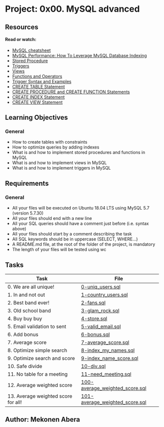 # Project: 0x00. MySQL advanced

## Resources

#### Read or watch:

* [MySQL cheatsheet](https://intranet.alxswe.com/rltoken/8w9di_hk19DIMSBEV3EayQ)
* [MySQL Performance: How To Leverage MySQL Database Indexing](https://intranet.alxswe.com/rltoken/2GJbZ48zRPA70o2YhTdH7g)
* [Stored Procedure](https://intranet.alxswe.com/rltoken/K180X2OCzb6gzPngjn-EIg)
* [Triggers](https://intranet.alxswe.com/rltoken/cJ1qA4o-rRm4rWIsqYKSZg)
* [Views](https://intranet.alxswe.com/rltoken/vHg1z3UAOcWMvOt8xZHeiA)
* [Functions and Operators](https://intranet.alxswe.com/rltoken/g-c1m6iljScpi4LeqxBRqQ)
* [Trigger Syntax and Examples](https://intranet.alxswe.com/rltoken/gLVwKjQfRL0Jr_nWqAS7VQ)
* [CREATE TABLE Statement](https://intranet.alxswe.com/rltoken/X789nJ22H6HVh1uCQPl0lg)
* [CREATE PROCEDURE and CREATE FUNCTION Statements](https://intranet.alxswe.com/rltoken/mfrWMt1KL3NHXblJykMgZg)
* [CREATE INDEX Statement](https://intranet.alxswe.com/rltoken/oCu8Rg9WfKyF4BhTt8dZGQ)
* [CREATE VIEW Statement](https://intranet.alxswe.com/rltoken/FEZNlZFKZmD1ISnLINkCwQ)
## Learning Objectives

### General

* How to create tables with constraints
* How to optimize queries by adding indexes
* What is and how to implement stored procedures and functions in MySQL
* What is and how to implement views in MySQL
* What is and how to implement triggers in MySQL

## Requirements
### General
* All your files will be executed on Ubuntu 18.04 LTS using MySQL 5.7 (version 5.7.30)
* All your files should end with a new line
* All your SQL queries should have a comment just before (i.e. syntax above)
* All your files should start by a comment describing the task
* All SQL keywords should be in uppercase (SELECT, WHERE…)
* A README.md file, at the root of the folder of the project, is mandatory
* The length of your files will be tested using wc

## Tasks

| Task | File |
| ---- | ---- |
| 0. We are all unique! | [0-uniq_users.sql](./0-uniq_users.sql) |
| 1. In and not out | [1-country_users.sql](./1-country_users.sql) |
| 2. Best band ever! | [2-fans.sql](./2-fans.sql) |
| 3. Old school band | [3-glam_rock.sql](./3-glam_rock.sql) |
| 4. Buy buy buy | [4-store.sql](./4-store.sql) |
| 5. Email validation to sent | [5-valid_email.sql](./5-valid_email.sql) |
| 6. Add bonus | [6-bonus.sql](./6-bonus.sql) |
| 7. Average score | [7-average_score.sql](./7-average_score.sql) |
| 8. Optimize simple search | [8-index_my_names.sql](./8-index_my_names.sql) |
| 9. Optimize search and score | [9-index_name_score.sql](./9-index_name_score.sql) |
| 10. Safe divide | [10-div.sql](./10-div.sql) |
| 11. No table for a meeting | [11-need_meeting.sql](./11-need_meeting.sql) |
| 12. Average weighted score | [100-average_weighted_score.sql](./100-average_weighted_score.sql) |
| 13. Average weighted score for all! | [101-average_weighted_score.sql](./101-average_weighted_score.sql) |

## Author: Mekonen Abera
